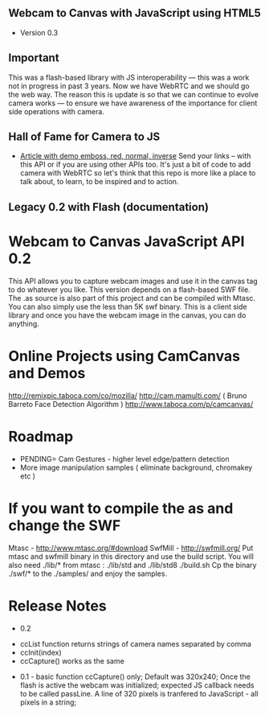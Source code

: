 ## Webcam to Canvas with JavaScript using HTML5 
 
* Version 0.3 

## Important

This was a flash-based library with JS interoperability — this was a work not in progress in past 3 years. Now we have WebRTC and we should go the web way. The reason this is update is so that we can continue to evolve camera works — to ensure we have awareness of the importance for client side operations with camera. 

## Hall of Fame for Camera to JS 
 
* [Article with demo emboss, red, normal, inverse](http://labs.telasocial.com/webcam-canvas/)
Send your links – with this API or if you are using other APIs too. It's just a bit of code to add camera with WebRTC so let's think that this repo is more like a place to talk about, to learn, to be inspired and to action. 

## Legacy 0.2 with Flash (documentation)

Webcam to Canvas JavaScript API 0.2
===
This API allows you to capture webcam images and use it in the canvas tag to do whatever you like. This version depends on a flash-based SWF file. The .as source is also part of this project and can be compiled with Mtasc. You can also simply use the less than 5K swf binary. This is a client side library and once you have the webcam image in the canvas, you can do anything. 

Online Projects using CamCanvas and Demos
====
http://remixpic.taboca.com/co/mozilla/
http://cam.mamulti.com/ ( Bruno Barreto Face Detection Algorithm ) 
http://www.taboca.com/p/camcanvas/

Roadmap
====

* PENDING= Cam Gestures - higher level edge/pattern detection
* More image manipulation samples ( eliminate background, chromakey etc ) 

If you want to compile the as and change the SWF 
===

Mtasc - http://www.mtasc.org/#download 
SwfMill - http://swfmill.org/
Put mtasc and swfmill binary in this directory and use the build script. 
You will also need ./lib/* from mtasc : ./lib/std and ./lib/std8
./build.sh
Cp the binary ./swf/* to the ./samples/ and enjoy the samples. 

Release Notes
===

* 0.2
 + ccList function returns strings of camera names separated by comma
 + ccInit(index) 
 + ccCapture() works as the same

* 0.1 - basic function ccCapture() only;  Default was 320x240; Once the flash is active the webcam was initialized; expected JS callback needs to be called passLine. A line of 320 pixels is tranfered to JavaScript - all pixels in a string; 

